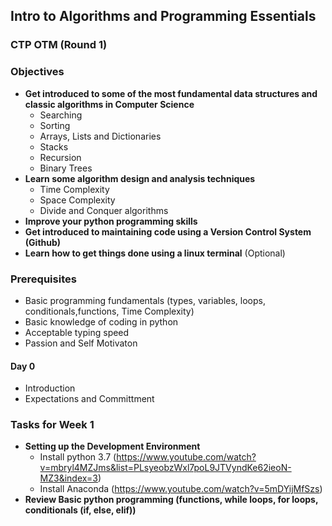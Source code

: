 ## Intro to Algorithms and Programming Essentials 
### CTP OTM (Round 1)

### Objectives
- __Get introduced to some of the most fundamental data structures and classic algorithms in Computer Science__
    - Searching
    - Sorting
    - Arrays, Lists and Dictionaries
    - Stacks
    - Recursion 
    - Binary Trees
- __Learn some algorithm design and analysis techniques__
    - Time Complexity 
    - Space Complexity 
    - Divide and Conquer algorithms
- __Improve your python programming skills__ 
- __Get introduced to maintaining code using a Version Control System (Github)__
- __Learn how to get things done using a linux terminal__ (Optional)

### Prerequisites 
- Basic programming fundamentals (types, variables, loops, conditionals,functions, Time Complexity)
- Basic knowledge of coding in python 
- Acceptable typing speed 
- Passion and Self Motivaton 

#### Day 0
- Introduction 
- Expectations and Committment

### Tasks for Week 1

- __Setting up the Development Environment__ 
  - Install python 3.7 (https://www.youtube.com/watch?v=mbryl4MZJms&list=PLsyeobzWxl7poL9JTVyndKe62ieoN-MZ3&index=3)
  - Install Anaconda (https://www.youtube.com/watch?v=5mDYijMfSzs)
- __Review Basic python programming (functions, while loops, for loops, conditionals (if, else, elif))__







<!--- 
For more details see [GitHub Flavored Markdown](https://guides.github.com/features/mastering-markdown/)

### Jekyll Themes

Your Pages site will use the layout and styles from the Jekyll theme you have selected in your [repository settings](https://github.com/Bruk3/bruk3.github.io/settings). The name of this theme is saved in the Jekyll `_config.yml` configuration file. 
-->
